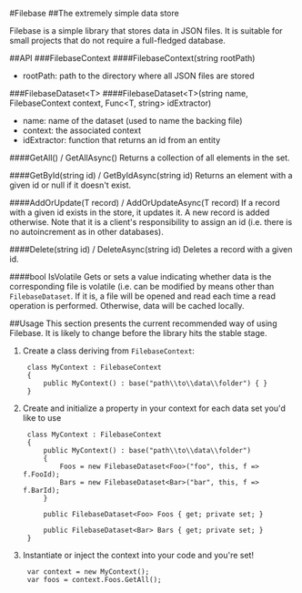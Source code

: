﻿#Filebase
##The extremely simple data store

Filebase is a simple library that stores data in JSON files. It is suitable for small projects that do not require a full-fledged database.

##API
###FilebaseContext
####FilebaseContext(string rootPath)
* rootPath: path to the directory where all JSON files are stored

###FilebaseDataset&lt;T&gt;
####FilebaseDataset&lt;T&gt;(string name, FilebaseContext context, Func&lt;T, string&gt; idExtractor)
* name: name of the dataset (used to name the backing file)
* context: the associated context
* idExtractor: function that returns an id from an entity

####GetAll() / GetAllAsync()
Returns a collection of all elements in the set.

####GetById(string id) / GetByIdAsync(string id)
Returns an element with a given id or null if it doesn't exist.

####AddOrUpdate(T record) / AddOrUpdateAsync(T record)
If a record with a given id exists in the store, it updates it. A new record is added otherwise.
Note that it is a client's responsibility to assign an id (i.e. there is no autoincrement as in other databases).

####Delete(string id) / DeleteAsync(string id)
Deletes a record with a given id.

####bool IsVolatile
Gets or sets a value indicating whether data is the corresponding file is volatile (i.e. can be modified by means other than `FilebaseDataset`.
If it is, a file will be opened and read each time a read operation is performed. Otherwise, data will be cached locally.

##Usage
This section presents the current recommended way of using Filebase. It is likely to change before the library hits the stable stage.

1. Create a class deriving from `FilebaseContext`:

		class MyContext : FilebaseContext
		{
			public MyContext() : base("path\\to\\data\\folder") { }
		}

2. Create and initialize a property in your context for each data set you'd like to use

		class MyContext : FilebaseContext
		{
			public MyContext() : base("path\\to\\data\\folder")
			{
				Foos = new FilebaseDataset<Foo>("foo", this, f => f.FooId);
				Bars = new FilebaseDataset<Bar>("bar", this, f => f.BarId);
			}
			
			public FilebaseDataset<Foo> Foos { get; private set; }
			
			public FilebaseDataset<Bar> Bars { get; private set; }
		}

3. Instantiate or inject the context into your code and you're set!

		var context = new MyContext();
		var foos = context.Foos.GetAll();
